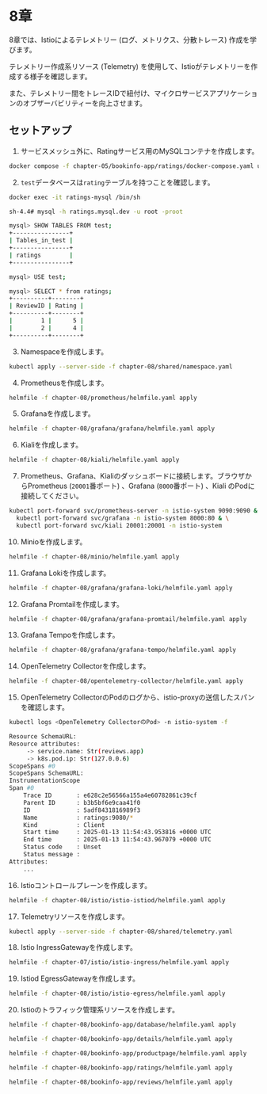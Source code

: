 # 8章

8章では、Istioによるテレメトリー (ログ、メトリクス、分散トレース) 作成を学びます。

テレメトリー作成系リソース (Telemetry) を使用して、Istioがテレメトリーを作成する様子を確認します。

また、テレメトリー間をトレースIDで紐付け、マイクロサービスアプリケーションのオブザーバビリティーを向上させます。

## セットアップ

1. サービスメッシュ外に、Ratingサービス用のMySQLコンテナを作成します。

```bash
docker compose -f chapter-05/bookinfo-app/ratings/docker-compose.yaml up -d
```

2. `test`データベースは`rating`テーブルを持つことを確認します。

```bash
docker exec -it ratings-mysql /bin/sh

sh-4.4# mysql -h ratings.mysql.dev -u root -proot

mysql> SHOW TABLES FROM test;
+----------------+
| Tables_in_test |
+----------------+
| ratings        |
+----------------+

mysql> USE test;

mysql> SELECT * from ratings;
+----------+--------+
| ReviewID | Rating |
+----------+--------+
|        1 |      5 |
|        2 |      4 |
+----------+--------+
```

3. Namespaceを作成します。

```bash
kubectl apply --server-side -f chapter-08/shared/namespace.yaml
```

4. Prometheusを作成します。

```bash
helmfile -f chapter-08/prometheus/helmfile.yaml apply
```

5. Grafanaを作成します。

```bash
helmfile -f chapter-08/grafana/grafana/helmfile.yaml apply
```

6. Kialiを作成します。

```bash
helmfile -f chapter-08/kiali/helmfile.yaml apply
```

7. Prometheus、Grafana、Kialiのダッシュボードに接続します。ブラウザからPrometheus (`20001`番ポート) 、Grafana (`8000`番ポート) 、Kiali のPodに接続してください。

```bash
kubectl port-forward svc/prometheus-server -n istio-system 9090:9090 & \
  kubectl port-forward svc/grafana -n istio-system 8000:80 & \
  kubectl port-forward svc/kiali 20001:20001 -n istio-system
```

10. Minioを作成します。

```bash
helmfile -f chapter-08/minio/helmfile.yaml apply
```

11. Grafana Lokiを作成します。

```bash
helmfile -f chapter-08/grafana/grafana-loki/helmfile.yaml apply
```

12. Grafana Promtailを作成します。

```bash
helmfile -f chapter-08/grafana/grafana-promtail/helmfile.yaml apply
```

13. Grafana Tempoを作成します。

```bash
helmfile -f chapter-08/grafana/grafana-tempo/helmfile.yaml apply
```

14. OpenTelemetry Collectorを作成します。

```bash
helmfile -f chapter-08/opentelemetry-collector/helmfile.yaml apply
```

15. OpenTelemetry CollectorのPodのログから、istio-proxyの送信したスパンを確認します。

```bash
kubectl logs <OpenTelemetry CollectorのPod> -n istio-system -f

Resource SchemaURL:
Resource attributes:
     -> service.name: Str(reviews.app)
     -> k8s.pod.ip: Str(127.0.0.6)
ScopeSpans #0
ScopeSpans SchemaURL:
InstrumentationScope
Span #0
    Trace ID       : e628c2e56566a155a4e60782861c39cf
    Parent ID      : b3b5bf6e9caa41f0
    ID             : 5adf8431816989f3
    Name           : ratings:9080/*
    Kind           : Client
    Start time     : 2025-01-13 11:54:43.953816 +0000 UTC
    End time       : 2025-01-13 11:54:43.967079 +0000 UTC
    Status code    : Unset
    Status message :
Attributes:
    ...
```

16. Istioコントロールプレーンを作成します。

```bash
helmfile -f chapter-08/istio/istio-istiod/helmfile.yaml apply
```

17. Telemetryリソースを作成します。

```bash
kubectl apply --server-side -f chapter-08/shared/telemetry.yaml
```

18. Istio IngressGatewayを作成します。

```bash
helmfile -f chapter-07/istio/istio-ingress/helmfile.yaml apply
```

19. Istiod EgressGatewayを作成します。

```bash
helmfile -f chapter-08/istio/istio-egress/helmfile.yaml apply
```

20. Istioのトラフィック管理系リソースを作成します。

```bash
helmfile -f chapter-08/bookinfo-app/database/helmfile.yaml apply

helmfile -f chapter-08/bookinfo-app/details/helmfile.yaml apply

helmfile -f chapter-08/bookinfo-app/productpage/helmfile.yaml apply

helmfile -f chapter-08/bookinfo-app/ratings/helmfile.yaml apply

helmfile -f chapter-08/bookinfo-app/reviews/helmfile.yaml apply
```
